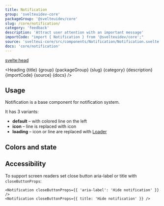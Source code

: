 ```yaml
---
title: Notification
group: 'svelteuidev-core'
packageGroup: '@svelteuidev/core'
slug: /core/notification/
category: 'feedback'
description: 'Attract user attention with an important message'
importCode: "import { Notification } from '@svelteuidev/core';"
source: 'svelteui-core/src/components/Notification/Notification.svelte'
docs: 'core/notification'
---
```


<script>
  import { Demo, NotificationDemos } from '@svelteuidev/demos';
	import { Heading } from "$lib/components";
  import { base } from '$app/paths';
</script>

<svelte:head>

  <title>{title} - SvelteUI</title>
</svelte:head>

<Heading {title} {group} {packageGroup} {slug} {category} {description} {importCode} {source} {docs} />

## Usage

Notification is a base component for notification system.

It has 3 variants:

- **default** – with colored line on the left
- **icon** – line is replaced with icon
- **loading** – icon or line are replaced with [Loader]({base}/core/loader)

<Demo demo={NotificationDemos.usage} />

## Colors and state

<Demo demo={NotificationDemos.configurator} />

## Accessibility

To support screen readers set close button aria-label or title with `closeButtonProps`:

```svelte
<Notification closeButtonProps={{ 'aria-label': 'Hide notification' }} />
<Notification closeButtonProps={{ title: 'Hide notification' }} />
```
